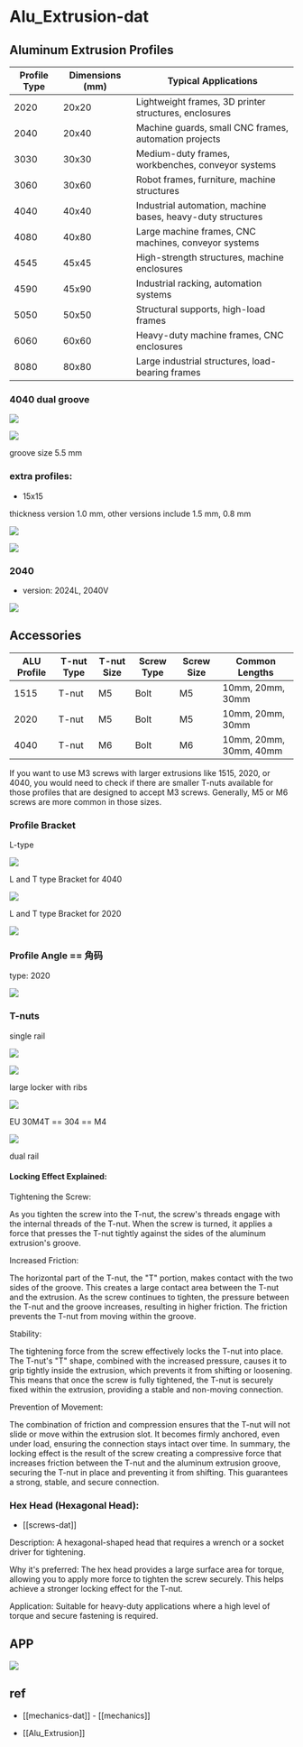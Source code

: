 
# Alu_Extrusion-dat

## Aluminum Extrusion Profiles

| Profile Type | Dimensions (mm) | Typical Applications                                        |
| ------------ | --------------- | ----------------------------------------------------------- |
| 2020         | 20x20           | Lightweight frames, 3D printer structures, enclosures       |
| 2040         | 20x40           | Machine guards, small CNC frames, automation projects       |
| 3030         | 30x30           | Medium-duty frames, workbenches, conveyor systems           |
| 3060         | 30x60           | Robot frames, furniture, machine structures                 |
| 4040         | 40x40           | Industrial automation, machine bases, heavy-duty structures |
| 4080         | 40x80           | Large machine frames, CNC machines, conveyor systems        |
| 4545         | 45x45           | High-strength structures, machine enclosures                |
| 4590         | 45x90           | Industrial racking, automation systems                      |
| 5050         | 50x50           | Structural supports, high-load frames                       |
| 6060         | 60x60           | Heavy-duty machine frames, CNC enclosures                   |
| 8080         | 80x80           | Large industrial structures, load-bearing frames            |


### 4040 dual groove 

![](2025-02-26-19-36-59.png)

![](2025-02-26-19-37-15.png)

groove size 5.5 mm

### extra profiles: 

- 15x15

thickness version 1.0 mm, other versions include 1.5 mm, 0.8 mm

![](2025-02-19-14-30-08.png)

![](2025-02-19-14-31-59.png)





### 2040 

- version: 2024L, 2040V

![](2025-02-19-14-33-26.png)

## Accessories 

| ALU Profile | T-nut Type | T-nut Size | Screw Type | Screw Size | Common Lengths         |
| ----------- | ---------- | ---------- | ---------- | ---------- | ---------------------- |
| 1515        | T-nut      | M5         | Bolt       | M5         | 10mm, 20mm, 30mm       |
| 2020        | T-nut      | M5         | Bolt       | M5         | 10mm, 20mm, 30mm       |
| 4040        | T-nut      | M6         | Bolt       | M6         | 10mm, 20mm, 30mm, 40mm |


If you want to use M3 screws with larger extrusions like 1515, 2020, or 4040, you would need to check if there are smaller T-nuts available for those profiles that are designed to accept M3 screws. Generally, M5 or M6 screws are more common in those sizes.

### Profile Bracket

L-type 

![](2025-02-19-13-48-31.png)

L and T type Bracket for 4040

![](2025-02-26-19-29-48.png)

L and T type Bracket for 2020

![](2025-02-19-17-50-13.png)



### Profile Angle == 角码

type: 2020


![](2025-02-19-13-49-22.png)

### T-nuts

single rail 

![](2025-02-26-19-02-24.png)

![](2025-02-26-19-03-07.png)


large locker with ribs 

![](2025-02-26-19-27-32.png)

EU 30M4T == 304 == M4 



![](2025-02-27-17-46-09.png)

dual rail 

#### Locking Effect Explained:

Tightening the Screw:

As you tighten the screw into the T-nut, the screw's threads engage with the internal threads of the T-nut.
When the screw is turned, it applies a force that presses the T-nut tightly against the sides of the aluminum extrusion's groove.

Increased Friction:

The horizontal part of the T-nut, the "T" portion, makes contact with the two sides of the groove. This creates a large contact area between the T-nut and the extrusion.
As the screw continues to tighten, the pressure between the T-nut and the groove increases, resulting in higher friction. The friction prevents the T-nut from moving within the groove.

Stability:

The tightening force from the screw effectively locks the T-nut into place. The T-nut's "T" shape, combined with the increased pressure, causes it to grip tightly inside the extrusion, which prevents it from shifting or loosening.
This means that once the screw is fully tightened, the T-nut is securely fixed within the extrusion, providing a stable and non-moving connection.

Prevention of Movement:

The combination of friction and compression ensures that the T-nut will not slide or move within the extrusion slot. It becomes firmly anchored, even under load, ensuring the connection stays intact over time.
In summary, the locking effect is the result of the screw creating a compressive force that increases friction between the T-nut and the aluminum extrusion groove, securing the T-nut in place and preventing it from shifting. This guarantees a strong, stable, and secure connection.

### Hex Head (Hexagonal Head):

- [[screws-dat]]

Description: A hexagonal-shaped head that requires a wrench or a socket driver for tightening.

Why it's preferred: The hex head provides a large surface area for torque, allowing you to apply more force to tighten the screw securely. This helps achieve a stronger locking effect for the T-nut.

Application: Suitable for heavy-duty applications where a high level of torque and secure fastening is required.



## APP 

![](2025-02-26-19-39-21.png)



## ref 

- [[mechanics-dat]] - [[mechanics]]

- [[Alu_Extrusion]]